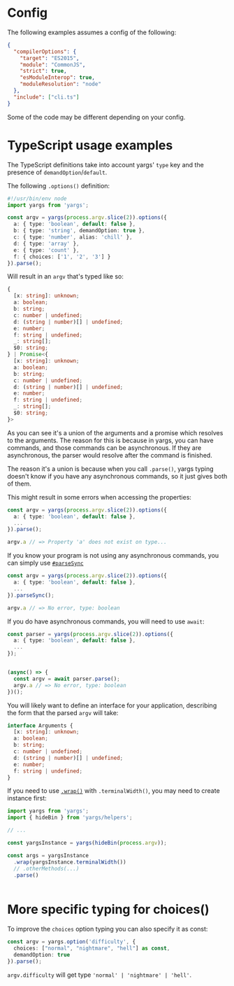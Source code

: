 # Config

The following examples assumes a config of the following:

```json
{
  "compilerOptions": {
    "target": "ES2015",
    "module": "CommonJS",
    "strict": true,
    "esModuleInterop": true,
    "moduleResolution": "node"
  },
  "include": ["cli.ts"]
}
```

Some of the code may be different depending on your config.

# TypeScript usage examples

The TypeScript definitions take into account yargs' `type` key and the presence of
`demandOption`/`default`.

The following `.options()` definition:

```typescript
#!/usr/bin/env node
import yargs from 'yargs';

const argv = yargs(process.argv.slice(2)).options({
  a: { type: 'boolean', default: false },
  b: { type: 'string', demandOption: true },
  c: { type: 'number', alias: 'chill' },
  d: { type: 'array' },
  e: { type: 'count' },
  f: { choices: ['1', '2', '3'] }
}).parse();
```

Will result in an `argv` that's typed like so:

```typescript
{
  [x: string]: unknown;
  a: boolean;
  b: string;
  c: number | undefined;
  d: (string | number)[] | undefined;
  e: number;
  f: string | undefined;
  _: string[];
  $0: string;
} | Promise<{
  [x: string]: unknown;
  a: boolean;
  b: string;
  c: number | undefined;
  d: (string | number)[] | undefined;
  e: number;
  f: string | undefined;
  _: string[];
  $0: string;
}>
```

As you can see it's a union of the arguments and a promise which resolves to the arguments.
The reason for this is because in yargs, you can have commands, and those commands can be asynchronous. If they are asynchronous, the parser would resolve after the command is finished.

The reason it's a union is because when you call `.parse()`, yargs typing doesn't know if you have any asynchronous commands, so it just gives both of them.

This might result in some errors when accessing the properties:

```typescript
const argv = yargs(process.argv.slice(2)).options({
  a: { type: 'boolean', default: false },
  ...
}).parse();

argv.a // => Property 'a' does not exist on type...
```

If you know your program is not using any asynchronous commands, you can simply use [`#parseSync`](https://yargs.js.org/docs/#api-reference-parsesyncargs-context-parsecallback)

```typescript
const argv = yargs(process.argv.slice(2)).options({
  a: { type: 'boolean', default: false },
  ...
}).parseSync();

argv.a // => No error, type: boolean
```

If you do have asynchronous commands, you will need to use `await`:

```typescript
const parser = yargs(process.argv.slice(2)).options({
  a: { type: 'boolean', default: false },
  ...
});


(async() => {
  const argv = await parser.parse();
  argv.a // => No error, type: boolean
})();
```

You will likely want to define an interface for your application, describing the form that
the parsed `argv` will take:

```typescript
interface Arguments {
  [x: string]: unknown;
  a: boolean;
  b: string;
  c: number | undefined;
  d: (string | number)[] | undefined;
  e: number;
  f: string | undefined;
}
```

If you need to use [`.wrap()`](https://yargs.js.org/docs/#api-reference-wrapcolumns) with `.terminalWidth()`, you may need to create instance first:

```ts
import yargs from 'yargs';
import { hideBin } from 'yargs/helpers';

// ...

const yargsInstance = yargs(hideBin(process.argv));

const args = yargsInstance
  .wrap(yargsInstance.terminalWidth())
  // .otherMethods(...)
  .parse()
  
```

# More specific typing for choices()

To improve the `choices` option typing you can also specify it as const:

```typescript
const argv = yargs.option('difficulty', {
  choices: ["normal", "nightmare", "hell"] as const,
  demandOption: true
}).parse();
```

`argv.difficulty` will get  type `'normal' | 'nightmare' | 'hell'`.
